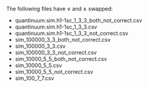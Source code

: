 
The following files have ∨ and ∧ swapped:

- quantinuum.sim.h1-1sc_1_3_3_both_not_correct.csv
- quantinuum.sim.h1-1sc_1_3_3.csv
- quantinuum.sim.h1-1sc_1_3_3_not_correct.csv
- sim_100000_3_3_both_not_correct.csv
- sim_100000_3_3.csv
- sim_100000_3_3_not_correct.csv
- sim_10000_5_5_both_not_correct.csv
- sim_10000_5_5.csv
- sim_10000_5_5_not_correct.csv
- sim_100_7_7.csv
